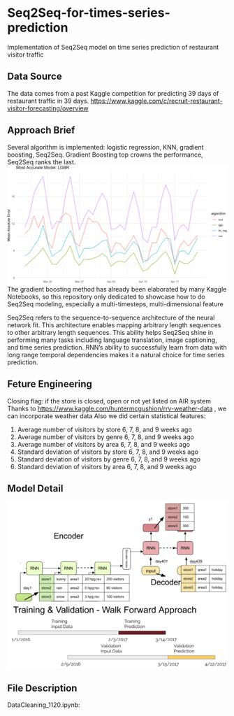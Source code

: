 # Seq2Seq-for-times-series-prediction
Implementation of Seq2Seq model on time series prediction of restaurant visitor traffic
## Data Source
The data comes from a past Kaggle competition for predicting 39 days of restaurant traffic in 39 days.
https://www.kaggle.com/c/recruit-restaurant-visitor-forecasting/overview

## Approach Brief
Several algorithm is implemented: logistic regression,  KNN, gradient boosting, Seq2Seq. Gradient Boosting top crowns the performance, Seq2Seq ranks the last.
![Model Performance Comparison](https://github.com/Jiejanet/Seq2Seq-for-times-series-prediction/blob/master/Model%20Performance.png)
The gradient boosting method has already been elaborated by many Kaggle Notebooks, so this repository only dedicated to showcase how to do Seq2Seq modeling, especially a multi-timesteps, multi-dimensional feature

Seq2Seq refers to the sequence-to-sequence architecture of the neural network fit. This architecture enables mapping arbitrary length sequences to other arbitrary length sequences. This ability helps Seq2Seq shine in performing many tasks including language translation, image captioning, and time series prediction. RNN’s ability to successfully learn from data with long range temporal dependencies makes it a natural choice for time series prediction. 

## Feture Engineering
Closing flag: if the store is closed, open or not yet listed on AIR system
Thanks to https://www.kaggle.com/huntermcgushion/rrv-weather-data , we can incorporate weather data
Also we did certain statistical features:
1. Average number of visitors by store 6, 7, 8, and 9 weeks ago
2. Average number of visitors by genre 6, 7, 8, and 9 weeks ago
3. Average number of visitors by area 6, 7, 8, and 9 weeks ago
4. Standard deviation of visitors by store 6, 7, 8, and 9 weeks ago
5. Standard deviation of visitors by genre 6, 7, 8, and 9 weeks ago
6. Standard deviation of visitors by area 6, 7, 8, and 9 weeks ago

## Model Detail
![Model Structure](https://github.com/Jiejanet/Seq2Seq-for-times-series-prediction/blob/master/Model%20Structure.png)
![Train and Validation Split](https://github.com/Jiejanet/Seq2Seq-for-times-series-prediction/blob/master/Train%20and%20validation%20split.png)

## File Description
DataCleaning_1120.ipynb:


